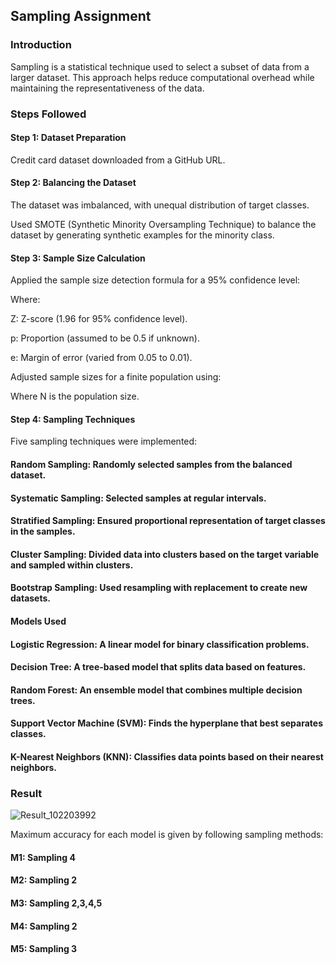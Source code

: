 ## Sampling Assignment

### Introduction
Sampling is a statistical technique used to select a subset of data from a larger dataset. This approach helps reduce computational overhead while maintaining the representativeness of the data.

### Steps Followed

#### Step 1: Dataset Preparation
Credit card dataset downloaded from a GitHub URL.

#### Step 2: Balancing the Dataset

The dataset was imbalanced, with unequal distribution of target classes.

Used SMOTE (Synthetic Minority Oversampling Technique) to balance the dataset by generating synthetic examples for the minority class.

#### Step 3: Sample Size Calculation

Applied the sample size detection formula for a 95% confidence level:

Where:

Z: Z-score (1.96 for 95% confidence level).

p: Proportion (assumed to be 0.5 if unknown).

e: Margin of error (varied from 0.05 to 0.01).

Adjusted sample sizes for a finite population using:

Where N is the population size.


#### Step 4: Sampling Techniques

Five sampling techniques were implemented:

#### Random Sampling: Randomly selected samples from the balanced dataset.

#### Systematic Sampling: Selected samples at regular intervals.

#### Stratified Sampling: Ensured proportional representation of target classes in the samples.

#### Cluster Sampling: Divided data into clusters based on the target variable and sampled within clusters.

#### Bootstrap Sampling: Used resampling with replacement to create new datasets.


#### Models Used

#### Logistic Regression: A linear model for binary classification problems.

#### Decision Tree: A tree-based model that splits data based on features.

#### Random Forest: An ensemble model that combines multiple decision trees.

#### Support Vector Machine (SVM): Finds the hyperplane that best separates classes.

#### K-Nearest Neighbors (KNN): Classifies data points based on their nearest neighbors.

### Result
![Result_102203992](Result_102203992.png "An example of sampling techniques")

Maximum accuracy for each model is given by following sampling methods:
#### M1: Sampling 4
#### M2: Sampling 2
#### M3: Sampling 2,3,4,5
#### M4: Sampling 2
#### M5: Sampling 3
